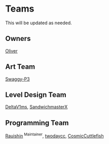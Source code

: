 # Teams
This will be updated as needed.
## Owners
[Oliver](https://github.com/Parrotapocalypse)
<!--## Writing Team
-->
## Art Team
[Swaggy-P3](https://github.com/Swaggy-P3)
## Level Design Team
[DeltaV1ms](https://github.com/DeltaV1ms),
[SandwichmasterX](https://github.com/SandwichmasterX)
## Programming Team
[Rauishin](https://github.com/Rauishin)<sup> Maintainer</sup>,
[twodaycc](https://github.com/twodaycc),
[CosmicCuttlefish](https://github.com/CosmicCuttlefish)
<!--## Music Team-->
